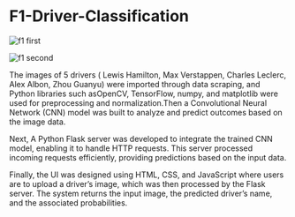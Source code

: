 # F1-Driver-Classification

![f1 first](https://github.com/user-attachments/assets/fb432fdf-dadf-4018-9723-b44bcd6e0ce6)

![f1 second](https://github.com/user-attachments/assets/10871fd3-83ef-44cd-8c5e-f56473c31c74)

The images of 5 drivers ( Lewis Hamilton, Max Verstappen, Charles Leclerc, Alex Albon, Zhou Guanyu) were imported through data scraping, and Python libraries such asOpenCV, TensorFlow, numpy, and matplotlib were used for preprocessing and normalization.Then a Convolutional Neural Network (CNN) model was built to analyze and predict outcomes based on the image data.

Next, A Python Flask server was developed to integrate the trained CNN model, enabling it to handle HTTP requests. This server processed incoming requests efficiently, providing  predictions based on the input data.

Finally, the UI was designed using HTML, CSS, and JavaScript where users are to upload a driver’s image, which was then processed by the Flask server. The system returns the input image, the predicted driver’s name, and the associated probabilities.


